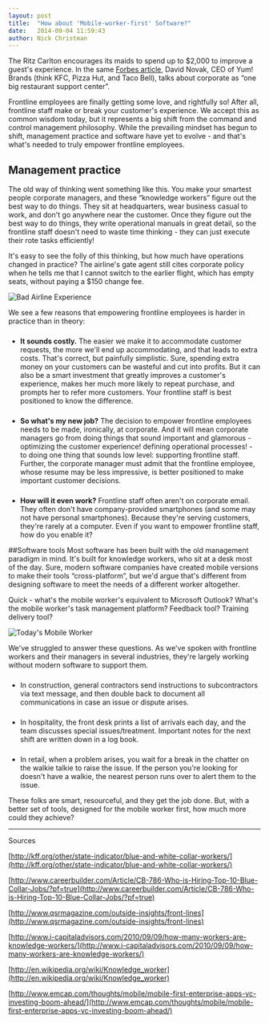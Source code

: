 ```yaml
---
layout: post
title:  "How about 'Mobile-worker-first' Software?"
date:   2014-09-04 11:59:43
author: Nick Christman
---
```


The Ritz Carlton encourages its maids to spend up to $2,000 to improve a guest's experience.  In the same [Forbes article](http://www.forbes.com/sites/georgebradt/2013/04/17/ibm-ritz-carlton-and-yum-brands-empower-front-line-employees-do-you/), David Novak, CEO of Yum! Brands (think KFC, Pizza Hut, and Taco Bell), talks about corporate as “one big restaurant support center”.

Frontline employees are finally getting some love, and rightfully so!  After all, frontline staff make or break your customer's experience.  We accept this as common wisdom today, but it represents a big shift from the command and control management philosophy.  While the prevailing mindset has begun to shift, management practice and software have yet to evolve - and that's what's needed to truly empower frontline employees.

## Management practice
The old way of thinking went something like this.  You make your smartest people corporate managers, and these “knowledge workers” figure out the best way to do things.  They sit at headquarters, wear business casual to work, and don't go anywhere near the customer.  Once they figure out the best way to do things, they write operational manuals in great detail, so the frontline staff doesn't need to waste time thinking - they can just execute their rote tasks efficiently!

It's easy to see the folly of this thinking, but how much have operations changed in practice?  The airline's gate agent still cites corporate policy when he tells me that I cannot switch to the earlier flight, which has empty seats, without paying a $150 change fee.

![Bad Airline Experience](http://online.wsj.com/media/1223pod04_J_20081223103533.jpg)

We see a few reasons that empowering frontline employees is harder in practice than in theory:

###

* **It sounds costly.**  The easier we make it to accommodate customer requests, the more we'll end up accommodating, and that leads to extra costs.  That's correct, but painfully simplistic.  Sure, spending extra money on your customers can be wasteful and cut into profits.  But it can also be a smart investment that greatly improves a customer's experience, makes her much more likely to repeat purchase, and prompts her to refer more customers.  Your frontline staff is best positioned to know the difference.

###

* **So what's my new job?**  The decision to empower frontline employees needs to be made, ironically, at corporate.  And it will mean corporate managers go from doing things that sound important and glamorous - optimizing the customer experience! defining operational processes! - to doing one thing that sounds low level: supporting frontline staff.  Further, the corporate manager must admit that the frontline employee, whose resume may be less impressive, is better positioned to make important customer decisions.

###

* **How will it even work?**  Frontline staff often aren't on corporate email.  They often don't have company-provided smartphones (and some may not have personal smartphones).  Because they're serving customers, they're rarely at a computer.  Even if you want to empower frontline staff, how do you enable it?

##Software tools
Most software has been built with the old management paradigm in mind.  It's built for knowledge workers, who sit at a desk most of the day.  Sure, modern software companies have created mobile versions to make their tools “cross-platform”, but we'd argue that's different from designing software to meet the needs of a different worker altogether.

Quick - what's the mobile worker's equivalent to Microsoft Outlook?  What's the mobile worker's task management platform?  Feedback tool?  Training delivery tool?

![Today's Mobile Worker](http://static.pexels.com/wp-content/uploads/2014/05/apple-bag-collaboration-154.jpg)

We've struggled to answer these questions.  As we've spoken with frontline workers and their managers in several industries, they're largely working without modern software to support them.

###

* In construction, general contractors send instructions to subcontractors via text message, and then double back to document all communications in case an issue or dispute arises.

###

* In hospitality, the front desk prints a list of arrivals each day, and the team discusses special issues/treatment.  Important notes for the next shift are written down in a log book.

###

* In retail, when a problem arises, you wait for a break in the chatter on the walkie talkie to raise the issue. If the person you're looking for doesn't have a walkie, the nearest person runs over to alert them to the issue.

These folks are smart, resourceful, and they get the job done.  But, with a better set of tools, designed for the mobile worker first, how much more could they achieve?

---

Sources

[http://kff.org/other/state-indicator/blue-and-white-collar-workers/](http://kff.org/other/state-indicator/blue-and-white-collar-workers/)

[http://www.careerbuilder.com/Article/CB-786-Who-is-Hiring-Top-10-Blue-Collar-Jobs/?pf=true](http://www.careerbuilder.com/Article/CB-786-Who-is-Hiring-Top-10-Blue-Collar-Jobs/?pf=true)

[http://www.qsrmagazine.com/outside-insights/front-lines](http://www.qsrmagazine.com/outside-insights/front-lines)

[http://www.i-capitaladvisors.com/2010/09/09/how-many-workers-are-knowledge-workers/](http://www.i-capitaladvisors.com/2010/09/09/how-many-workers-are-knowledge-workers/)

[http://en.wikipedia.org/wiki/Knowledge_worker](http://en.wikipedia.org/wiki/Knowledge_worker)

[http://www.emcap.com/thoughts/mobile/mobile-first-enterprise-apps-vc-investing-boom-ahead/](http://www.emcap.com/thoughts/mobile/mobile-first-enterprise-apps-vc-investing-boom-ahead/)
